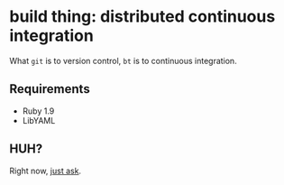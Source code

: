 # build thing: distributed continuous integration

What `git` is to version control, `bt` is to continuous integration.

## Requirements

* Ruby 1.9
* LibYAML

## HUH?

Right now, [just ask](mailto:scott@quadhome.com "E-mail Scott Robinson about build thing").
